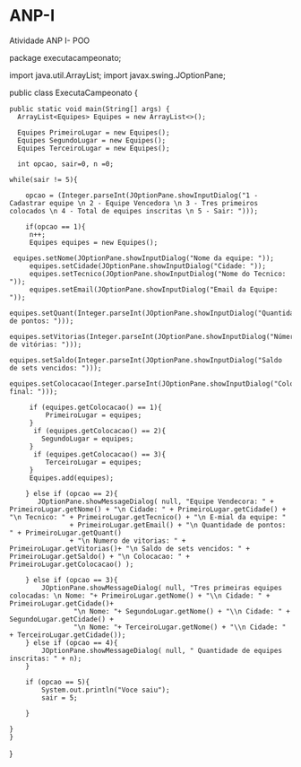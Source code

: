 # ANP-I
Atividade ANP I- POO

package executacampeonato;

import java.util.ArrayList;
import javax.swing.JOptionPane;


public class ExecutaCampeonato {
    
     
    public static void main(String[] args) {
      ArrayList<Equipes> Equipes = new ArrayList<>();

      Equipes PrimeiroLugar = new Equipes();
      Equipes SegundoLugar = new Equipes();
      Equipes TerceiroLugar = new Equipes();
       
      int opcao, sair=0, n =0;
	
    while(sair != 5){
        
        opcao = (Integer.parseInt(JOptionPane.showInputDialog("1 - Cadastrar equipe \n 2 - Equipe Vencedora \n 3 - Tres primeiros colocados \n 4 - Total de equipes inscritas \n 5 - Sair: ")));
		
        if(opcao == 1){
         n++;
         Equipes equipes = new Equipes();
     
	 equipes.setNome(JOptionPane.showInputDialog("Nome da equipe: "));
         equipes.setCidade(JOptionPane.showInputDialog("Cidade: "));
         equipes.setTecnico(JOptionPane.showInputDialog("Nome do Tecnico: "));
         equipes.setEmail(JOptionPane.showInputDialog("Email da Equipe: "));
         equipes.setQuant(Integer.parseInt(JOptionPane.showInputDialog("Quantidade de pontos: ")));
         equipes.setVitorias(Integer.parseInt(JOptionPane.showInputDialog("Número de vitórias: ")));
         equipes.setSaldo(Integer.parseInt(JOptionPane.showInputDialog("Saldo de sets vencidos: ")));
         equipes.setColocacao(Integer.parseInt(JOptionPane.showInputDialog("Colocação final: ")));
         
         if (equipes.getColocacao() == 1){
             PrimeiroLugar = equipes;
         }
          if (equipes.getColocacao() == 2){
            SegundoLugar = equipes;
         }
          if (equipes.getColocacao() == 3){
             TerceiroLugar = equipes;
         }
         Equipes.add(equipes);
         
        } else if (opcao == 2){
           JOptionPane.showMessageDialog( null, "Equipe Vendecora: " + PrimeiroLugar.getNome() + "\n Cidade: " + PrimeiroLugar.getCidade() + "\n Tecnico: " + PrimeiroLugar.getTecnico() + "\n E-mial da equipe: " 
                   + PrimeiroLugar.getEmail() + "\n Quantidade de pontos: " + PrimeiroLugar.getQuant()
                   + "\n Numero de vitorias: " + PrimeiroLugar.getVitorias()+ "\n Saldo de sets vencidos: " + PrimeiroLugar.getSaldo() + "\n Colocacao: " + PrimeiroLugar.getColocacao() );
         
        } else if (opcao == 3){
            JOptionPane.showMessageDialog( null, "Tres primeiras equipes colocadas: \n Nome: "+ PrimeiroLugar.getNome() + "\\n Cidade: " + PrimeiroLugar.getCidade()+
                    "\n Nome: "+ SegundoLugar.getNome() + "\\n Cidade: " + SegundoLugar.getCidade() +
                    "\n Nome: "+ TerceiroLugar.getNome() + "\\n Cidade: " + TerceiroLugar.getCidade());
        } else if (opcao == 4){
            JOptionPane.showMessageDialog( null, " Quantidade de equipes inscritas: " + n);
        }
        
        if (opcao == 5){
            System.out.println("Voce saiu");
            sair = 5;
             
        }
    		
	}
    }
    
}
